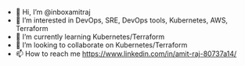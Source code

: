 - 👋 Hi, I’m @inboxamitraj
- 👀 I’m interested in DevOps, SRE, DevOps tools, Kubernetes, AWS, Terraform
- 🌱 I’m currently learning Kubernetes/Terraform
- 💞️ I’m looking to collaborate on Kubernetes/Terraform
- 📫 How to reach me https://www.linkedin.com/in/amit-raj-80737a14/

<!---
inboxamitraj/inboxamitraj is a ✨ special ✨ repository because its `README.md` (this file) appears on your GitHub profile.
You can click the Preview link to take a look at your changes.
--->
